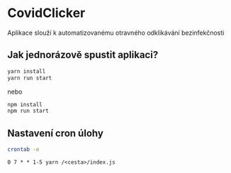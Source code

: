 # CovidClicker
Aplikace slouží k automatizovanému otravného odklikávání bezinfekčnosti

## Jak jednorázově spustit aplikaci?
```bash
yarn install
yarn run start
```
nebo
```bash
npm install
npm run start
```

## Nastavení cron úlohy
```bash
crontab -e
```

```cron
0 7 * * 1-5 yarn /<cesta>/index.js
```
